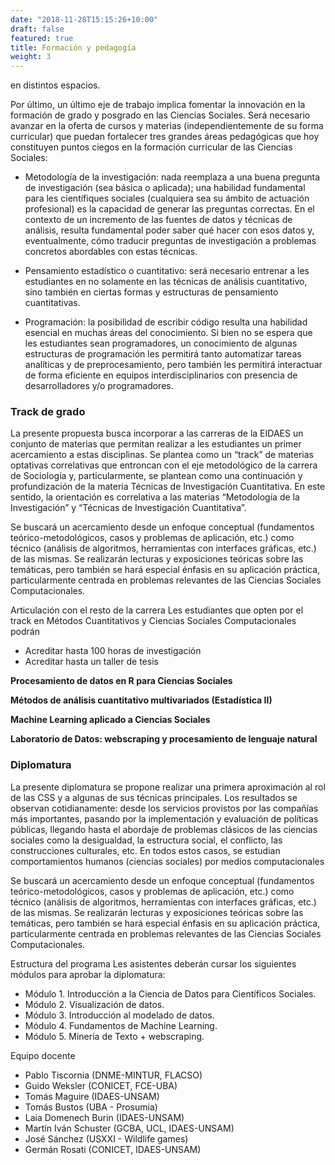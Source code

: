 ```yaml
---
date: "2018-11-28T15:15:26+10:00"
draft: false
featured: true
title: Formación y pedagogía
weight: 3
---
```


en distintos espacios. 


Por último, un último eje de trabajo implica fomentar la innovación en la formación de grado y posgrado en las Ciencias Sociales. Será necesario avanzar en la oferta de cursos y materias (independientemente de su forma curricular) que puedan fortalecer tres grandes áreas pedagógicas que hoy constituyen puntos ciegos en la formación curricular de las Ciencias Sociales:

- Metodología de la investigación: nada reemplaza a una buena pregunta de investigación (sea básica o aplicada); una habilidad fundamental para les científiques sociales (cualquiera sea su ámbito de actuación profesional) es la capacidad de generar las preguntas correctas. En el contexto de un incremento de las fuentes de datos y técnicas de análisis, resulta fundamental poder saber qué hacer con esos datos y, eventualmente, cómo traducir preguntas de investigación a problemas concretos abordables con estas técnicas.

- Pensamiento estadístico o cuantitativo: será necesario entrenar a les estudiantes en no solamente en las técnicas de análisis cuantitativo, sino también en ciertas formas y estructuras de pensamiento cuantitativas.

- Programación: la posibilidad de escribir código resulta una habilidad esencial en muchas áreas del conocimiento. Si bien no se espera que les estudiantes sean programadores, un conocimiento de algunas estructuras de programación les permitirá tanto automatizar tareas analíticas y de preprocesamiento, pero también les permitirá interactuar de forma eficiente en equipos interdisciplinarios con presencia de desarrolladores y/o programadores.

### Track de grado

La presente propuesta busca incorporar a las carreras de la EIDAES un conjunto de materias que permitan realizar a les estudiantes un primer acercamiento a estas disciplinas. Se plantea como un “track” de materias optativas correlativas que entroncan con el eje metodológico de la carrera de Sociología y, particularmente, se plantean como una continuación y profundización de la materia Técnicas de Investigación Cuantitativa. En este sentido, la orientación es correlativa a las materias “Metodología de la Investigación” y “Técnicas de Investigación Cuantitativa”.

Se buscará un acercamiento desde un enfoque conceptual (fundamentos teórico-metodológicos, casos y problemas de aplicación, etc.) como técnico (análisis de algoritmos, herramientas con interfaces gráficas, etc.) de las mismas. Se realizarán lecturas y exposiciones teóricas sobre las temáticas, pero también se hará especial énfasis en su aplicación práctica, particularmente centrada en problemas relevantes de las Ciencias Sociales Computacionales.

Articulación con el resto de la carrera
Les estudiantes que opten por el track en Métodos Cuantitativos y Ciencias Sociales Computacionales podrán
- Acreditar hasta 100 horas de investigación
- Acreditar hasta un taller de tesis 


**Procesamiento de datos en R para Ciencias Sociales**

**Métodos de análisis cuantitativo multivariados (Estadística II)**

**Machine Learning aplicado a Ciencias Sociales**

**Laboratorio de Datos: webscraping y procesamiento de lenguaje natural**

### Diplomatura

La presente diplomatura se propone realizar una primera aproximación al rol de las CSS y a algunas de sus técnicas principales. Los resultados se observan cotidianamente: desde los servicios provistos por las compañías más importantes, pasando por la implementación y evaluación de políticas públicas, llegando hasta el abordaje de problemas clásicos de las ciencias sociales como la desigualdad, la estructura social, el conflicto, las construcciones culturales, etc. En todos estos casos, se estudian comportamientos humanos (ciencias sociales) por medios computacionales

Se buscará un acercamiento desde un enfoque conceptual (fundamentos teórico-metodológicos, casos y problemas de aplicación, etc.) como técnico (análisis de algoritmos, herramientas con interfaces gráficas, etc.) de las mismas. Se realizarán lecturas y exposiciones teóricas sobre las temáticas, pero también se hará especial énfasis en su aplicación práctica, particularmente centrada en problemas relevantes de las Ciencias Sociales Computacionales.

Estructura del programa
Les asistentes deberán cursar los siguientes módulos para aprobar la diplomatura:

- Módulo 1. Introducción a la Ciencia de Datos para Científicos Sociales.
- Módulo 2. Visualización de datos.
- Módulo 3. Introducción al modelado de datos.
- Módulo 4. Fundamentos de Machine Learning.
- Módulo 5. Minería de Texto + webscraping.



Equipo docente
- Pablo Tiscornia (DNME-MINTUR, FLACSO)
- Guido Weksler (CONICET, FCE-UBA)
- Tomás Maguire (IDAES-UNSAM)
- Tomás Bustos (UBA - Prosumia)
- Laia Domenech Burin (IDAES-UNSAM)
- Martín Iván Schuster (GCBA, UCL, IDAES-UNSAM)
- José Sánchez (USXXI - Wildlife games)
- Germán Rosati (CONICET, IDAES-UNSAM)




